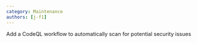 ```yaml
---
category: Maintenance
authors: [j-f1]
---
```


Add a CodeQL workflow to automatically scan for potential security issues

